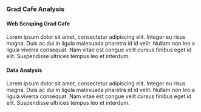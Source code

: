 
### Grad Cafe Analysis 

#### Web Scraping Grad Cafe 

Lorem ipsum dolor sit amet, consectetur adipiscing elit. Integer eu risus magna. Duis ac dui in ligula malesuada pharetra id id velit. Nullam non leo a ligula viverra consequat. Nam vitae est congue velit cursus finibus eget id elit. Suspendisse ultrices tempus leo et interdum.

#### Data Analysis  

Lorem ipsum dolor sit amet, consectetur adipiscing elit. Integer eu risus magna. Duis ac dui in ligula malesuada pharetra id id velit. Nullam non leo a ligula viverra consequat. Nam vitae est congue velit cursus finibus eget id elit. Suspendisse ultrices tempus leo et interdum.
